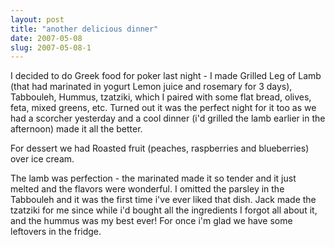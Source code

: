```yaml
---
layout: post
title: "another delicious dinner"
date: 2007-05-08
slug: 2007-05-08-1
---
```


I decided to do Greek food for poker last night - I made Grilled Leg of Lamb (that had marinated in yogurt Lemon juice and rosemary for 3 days), Tabbouleh, Hummus, tzatziki, which I paired with some flat bread, olives, feta, mixed greens, etc.  Turned out it was the perfect night for it too as we had a scorcher yesterday and a cool dinner (i&apos;d grilled the lamb earlier in the afternoon) made it all the better.  

For dessert we had Roasted fruit (peaches, raspberries and blueberries) over ice cream.

The lamb was perfection - the marinated made it so tender and it just melted and the flavors were wonderful.  I omitted the parsley in the Tabbouleh and it was the first time i&apos;ve ever liked that dish.  Jack made the tzatziki for me since while i&apos;d bought all the ingredients I forgot all about it, and the hummus was my best ever!  For once i&apos;m glad we have some leftovers in the fridge.

